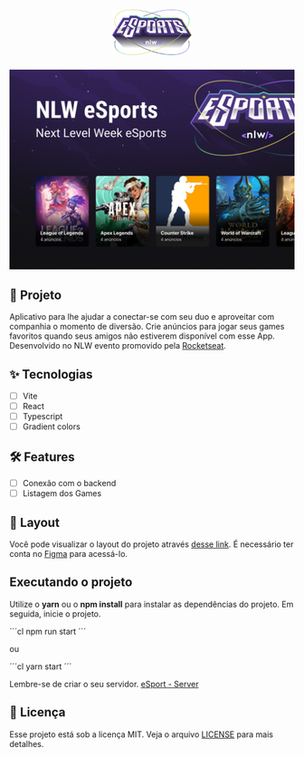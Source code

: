 <h1 align="center">
  <img alt="eSport" height="80" title="Logo" src=".github/logo.png" />
</h1>

<p align="center">
  <img alt="capa" title="Capa" src=".github/capa.jpg" />
</p>

## :iphone: Projeto

Aplicativo para lhe ajudar a conectar-se com seu duo e aproveitar com companhia o momento de diversão. Crie anúncios para jogar seus games favoritos quando seus amigos não estiverem disponível com esse App. Desenvolvido no NLW evento promovido pela [Rocketseat](https://www.rocketseat.com.br/).

## :sparkles: Tecnologias

- [ ] Vite
- [ ] React
- [ ] Typescript
- [ ] Gradient colors

## :hammer_and_wrench: Features 

- [ ] Conexão com o backend
- [ ] Listagem dos Games

## 🔖 Layout

Você pode visualizar o layout do projeto através [desse link](https://www.figma.com/community/file/1150897317533332617). É necessário ter conta no [Figma](http://figma.com/) para acessá-lo.

## Executando o projeto

Utilize o **yarn** ou o **npm install** para instalar as dependências do projeto. 
Em seguida, inicie o projeto.

´´´cl
npm run start
´´´

ou

´´´cl
yarn start
´´´

Lembre-se de criar o seu servidor. [eSport - Server](https://github.com/lucassnts963/nlw-esport-server)


## 📄 Licença

Esse projeto está sob a licença MIT. Veja o arquivo [LICENSE](LICENSE.md) para mais detalhes.

<br />
